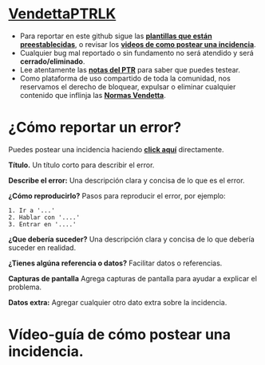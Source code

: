 # [**VendettaPTRLK**](https://www.vendettawow.com/forums.php?do=view&idthread=1542)

- Para reportar en este github sigue las [**plantillas que están preestablecidas**](https://github.com/MeluS/VendettaPTRLK#c%C3%B3mo-reportar-un-error), o revisar los [**videos de como postear una incidencia**](https://github.com/MeluS/VendettaPTRLK/blob/master/README.md#v%C3%ADdeo-gu%C3%ADa-de-c%C3%B3mo-postear-una-incidencia).
- Cualquier bug mal reportado o sin fundamento no será atendido y será **cerrado/eliminado**.
- Lee atentamente las [**notas del PTR**](http://ptr.vendettawow.com/) para saber que puedes testear.
- Como plataforma de uso compartido de toda la comunidad, nos reservamos el derecho de bloquear, expulsar o eliminar cualquier contenido que inflinja las [**Normas Vendetta**](https://www.vendettawow.com/forums.php?do=view&idthread=897).

# ¿Cómo reportar un error?
Puedes postear una incidencia haciendo [**click aquí**](https://github.com/MeluS/VendettaPTRLK/issues/new) directamente.

**Título.**
Un título corto para describir el error.
 
**Describe el error:**
Una descripción clara y concisa de lo que es el error.

**¿Cómo reproducirlo?**
Pasos para reproducir el error, por ejemplo:
```
1. Ir a '...'
2. Hablar con '....'
3. Entrar en '....'
```
**¿Que debería suceder?**
Una descripción clara y concisa de lo que debería suceder en realidad.

**¿Tienes algúna referencia o datos?**
Facilitar datos o referencias.

**Capturas de pantalla**
Agrega capturas de pantalla para ayudar a explicar el problema.

**Datos extra:**
Agregar cualquier otro dato extra sobre la incidencia.

# Vídeo-guía de cómo postear una incidencia.
